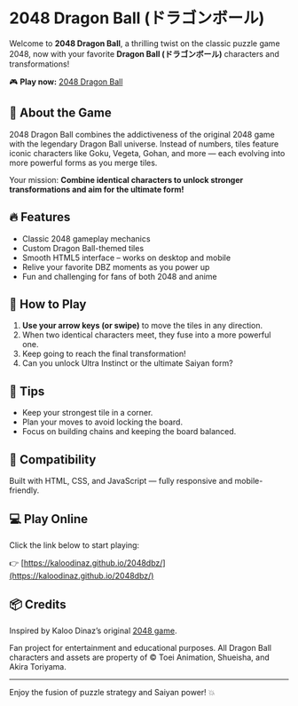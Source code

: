 # 2048 Dragon Ball (ドラゴンボール)

Welcome to **2048 Dragon Ball**, a thrilling twist on the classic puzzle game 2048, now with your favorite **Dragon Ball (ドラゴンボール)** characters and transformations!

🎮 **Play now:** [2048 Dragon Ball](https://kaloodinaz.github.io/2048dbz/)

## 🐉 About the Game

2048 Dragon Ball combines the addictiveness of the original 2048 game with the legendary Dragon Ball universe. Instead of numbers, tiles feature iconic characters like Goku, Vegeta, Gohan, and more — each evolving into more powerful forms as you merge tiles.

Your mission: **Combine identical characters to unlock stronger transformations and aim for the ultimate form!**

## 🔥 Features

- Classic 2048 gameplay mechanics
- Custom Dragon Ball-themed tiles
- Smooth HTML5 interface – works on desktop and mobile
- Relive your favorite DBZ moments as you power up
- Fun and challenging for fans of both 2048 and anime

## 🚀 How to Play

1. **Use your arrow keys (or swipe)** to move the tiles in any direction.
2. When two identical characters meet, they fuse into a more powerful one.
3. Keep going to reach the final transformation!
4. Can you unlock Ultra Instinct or the ultimate Saiyan form?

## 🧠 Tips

- Keep your strongest tile in a corner.
- Plan your moves to avoid locking the board.
- Focus on building chains and keeping the board balanced.

## 📱 Compatibility

Built with HTML, CSS, and JavaScript — fully responsive and mobile-friendly.

## 💻 Play Online

Click the link below to start playing:

👉 [https://kaloodinaz.github.io/2048dbz/](https://kaloodinaz.github.io/2048dbz/)

## 📦 Credits

Inspired by Kaloo Dinaz’s original [2048 game](https://kaloodinaz.github.io/2048-online/).

Fan project for entertainment and educational purposes. All Dragon Ball characters and assets are property of © Toei Animation, Shueisha, and Akira Toriyama.

---

Enjoy the fusion of puzzle strategy and Saiyan power! 💥
